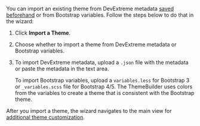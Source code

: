 You can import an existing theme from DevExtreme metadata [saved beforehand](/concepts/60%20Themes%20and%20Styles/08%20ThemeBuilder/20%20Postpone%20Customization.md '/Documentation/Guide/Themes_and_Styles/ThemeBuilder/#Postpone_Customization') or from Bootstrap variables. Follow the steps below to do that in the wizard:

1. Click **Import a Theme**.

2. Choose whether to import a theme from DevExtreme metadata or Bootstrap variables.

3. To import DevExtreme metadata, upload a `.json` file with the metadata or paste the metadata in the text area.  

    To import Bootstrap variables, upload a `variables.less` for Bootstrap 3 or `_variables.scss` file for Bootstrap 4/5. The ThemeBuilder uses colors from the variables to create a theme that is consistent with the Bootstrap theme. 

After you import a theme, the wizard navigates to the main view for [additional theme customization](/concepts/60%20Themes%20and%20Styles/08%20ThemeBuilder/10%20Customize%20the%20Theme.md '/Documentation/Guide/Themes_and_Styles/ThemeBuilder/#Customize_the_Theme').
